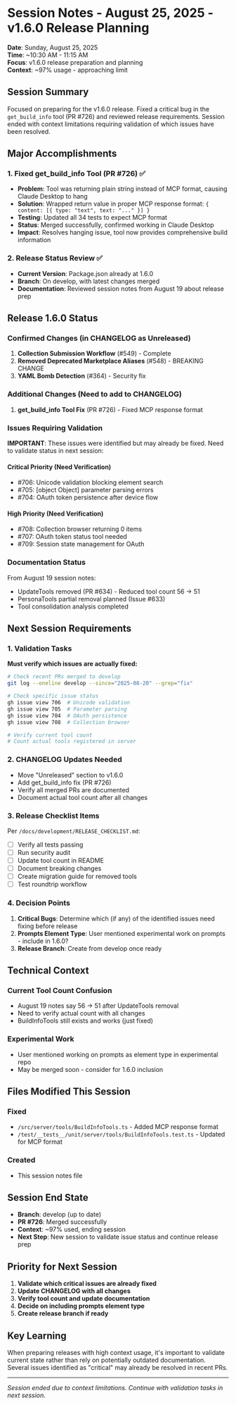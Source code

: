 # Session Notes - August 25, 2025 - v1.6.0 Release Planning

**Date**: Sunday, August 25, 2025  
**Time**: ~10:30 AM - 11:15 AM  
**Focus**: v1.6.0 release preparation and planning  
**Context**: ~97% usage - approaching limit  

## Session Summary

Focused on preparing for the v1.6.0 release. Fixed a critical bug in the `get_build_info` tool (PR #726) and reviewed release requirements. Session ended with context limitations requiring validation of which issues have been resolved.

## Major Accomplishments

### 1. Fixed get_build_info Tool (PR #726) ✅
- **Problem**: Tool was returning plain string instead of MCP format, causing Claude Desktop to hang
- **Solution**: Wrapped return value in proper MCP response format: `{ content: [{ type: "text", text: "..." }] }`
- **Testing**: Updated all 34 tests to expect MCP format
- **Status**: Merged successfully, confirmed working in Claude Desktop
- **Impact**: Resolves hanging issue, tool now provides comprehensive build information

### 2. Release Status Review ✅
- **Current Version**: Package.json already at 1.6.0
- **Branch**: On develop, with latest changes merged
- **Documentation**: Reviewed session notes from August 19 about release prep

## Release 1.6.0 Status

### Confirmed Changes (in CHANGELOG as Unreleased)
1. **Collection Submission Workflow** (#549) - Complete
2. **Removed Deprecated Marketplace Aliases** (#548) - BREAKING CHANGE
3. **YAML Bomb Detection** (#364) - Security fix

### Additional Changes (Need to add to CHANGELOG)
1. **get_build_info Tool Fix** (PR #726) - Fixed MCP response format

### Issues Requiring Validation

**IMPORTANT**: These issues were identified but may already be fixed. Need to validate status in next session:

#### Critical Priority (Need Verification)
- #706: Unicode validation blocking element search
- #705: [object Object] parameter parsing errors  
- #704: OAuth token persistence after device flow

#### High Priority (Need Verification)
- #708: Collection browser returning 0 items
- #707: OAuth token status tool needed
- #709: Session state management for OAuth

### Documentation Status
From August 19 session notes:
- UpdateTools removed (PR #634) - Reduced tool count 56 → 51
- PersonaTools partial removal planned (Issue #633)
- Tool consolidation analysis completed

## Next Session Requirements

### 1. Validation Tasks
**Must verify which issues are actually fixed:**
```bash
# Check recent PRs merged to develop
git log --oneline develop --since="2025-08-20" --grep="fix"

# Check specific issue status
gh issue view 706  # Unicode validation
gh issue view 705  # Parameter parsing
gh issue view 704  # OAuth persistence
gh issue view 708  # Collection browser

# Verify current tool count
# Count actual tools registered in server
```

### 2. CHANGELOG Updates Needed
- Move "Unreleased" section to v1.6.0
- Add get_build_info fix (PR #726)
- Verify all merged PRs are documented
- Document actual tool count after all changes

### 3. Release Checklist Items
Per `/docs/development/RELEASE_CHECKLIST.md`:
- [ ] Verify all tests passing
- [ ] Run security audit
- [ ] Update tool count in README
- [ ] Document breaking changes
- [ ] Create migration guide for removed tools
- [ ] Test roundtrip workflow

### 4. Decision Points
1. **Critical Bugs**: Determine which (if any) of the identified issues need fixing before release
2. **Prompts Element Type**: User mentioned experimental work on prompts - include in 1.6.0?
3. **Release Branch**: Create from develop once ready

## Technical Context

### Current Tool Count Confusion
- August 19 notes say 56 → 51 after UpdateTools removal
- Need to verify actual count with all changes
- BuildInfoTools still exists and works (just fixed)

### Experimental Work
- User mentioned working on prompts as element type in experimental repo
- May be merged soon - consider for 1.6.0 inclusion

## Files Modified This Session

### Fixed
- `/src/server/tools/BuildInfoTools.ts` - Added MCP response format
- `/test/__tests__/unit/server/tools/BuildInfoTools.test.ts` - Updated for MCP format

### Created
- This session notes file

## Session End State
- **Branch**: develop (up to date)
- **PR #726**: Merged successfully
- **Context**: ~97% used, ending session
- **Next Step**: New session to validate issue status and continue release prep

## Priority for Next Session

1. **Validate which critical issues are already fixed**
2. **Update CHANGELOG with all changes**
3. **Verify tool count and update documentation**
4. **Decide on including prompts element type**
5. **Create release branch if ready**

## Key Learning

When preparing releases with high context usage, it's important to validate current state rather than rely on potentially outdated documentation. Several issues identified as "critical" may already be resolved in recent PRs.

---

*Session ended due to context limitations. Continue with validation tasks in next session.*